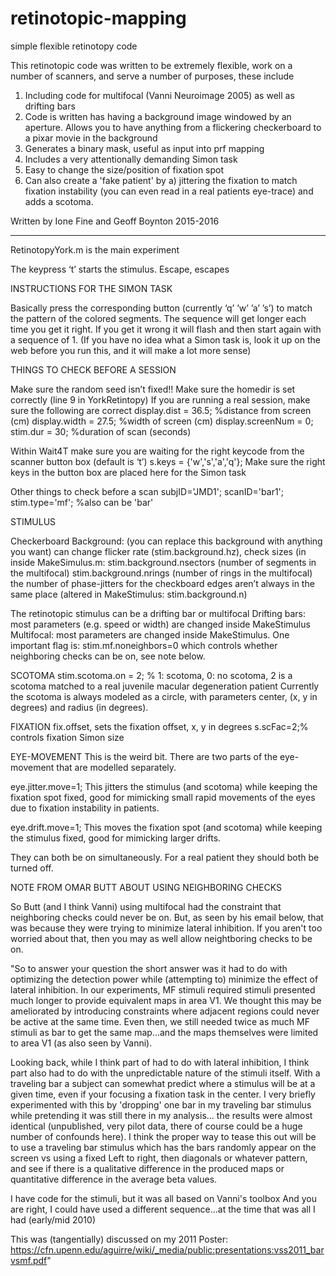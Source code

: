 # retinotopic-mapping
simple flexible retinotopy code

This retinotopic code was written to be extremely flexible, work on a number of scanners, and serve a number of purposes, these include
1. Including code for multifocal (Vanni Neuroimage 2005) as well as drifting bars
2. Code is written has having a background image windowed by an aperture. Allows you to have anything from a 
flickering checkerboard to a pixar movie in the background
3. Generates a binary mask, useful as input into prf mapping
4. Includes a very attentionally demanding Simon task
5. Easy to change the size/position of fixation spot
6. Can also create a 'fake patient' by a) jittering the fixation to match fixation instability 
(you can even read in a real patients eye-trace) and adds a scotoma. 

Written by Ione Fine and Geoff Boynton 2015-2016

****************************************************
RetinotopyYork.m is the main experiment

The keypress ‘t’ starts the stimulus.
Escape, escapes

INSTRUCTIONS FOR THE SIMON TASK

Basically press the corresponding button (currently ‘q’ ’w’ ’a’ ’s’) to match the pattern of the colored segments. 
The sequence will get longer each time you get it right. If you get it wrong it will flash and then start again with a sequence of 1.
(If you have no idea what a Simon task is, look it up on the web before you run this, and it will make a lot more sense)

THINGS TO CHECK BEFORE A SESSION

Make sure the random seed isn’t fixed!!
Make sure the homedir is set correctly (line 9 in YorkRetintopy)
If you are running a real session, make sure the following are correct
display.dist = 36.5;     %distance from screen (cm)
display.width = 27.5; %width of screen (cm)
display.screenNum = 0;
stim.dur = 30; %duration of scan (seconds)

Within Wait4T make sure you are waiting for the right keycode from the scanner button box (default is ‘t’)
s.keys = {'w','s','a','q'}; Make sure the right keys in the button box are placed here for the Simon task

Other things to check before a scan
subjID='JMD1';
scanID='bar1'; 
stim.type='mf'; %also can be 'bar'

STIMULUS 

Checkerboard Background:  (you can replace this background with anything you want)
  can change flicker rate (stim.background.hz), 
  check sizes (in inside MakeSimulus.m: 
  stim.background.nsectors (number of segments in the multifocal)
  stim.background.nrings (number of rings in the multifocal)
  the number of phase-jitters for the checkboard edges aren’t always in the same place (altered in MakeStimulus: stim.background.n)

The retinotopic stimulus can be a drifting bar or multifocal
Drifting bars: most parameters (e.g. speed or width) are changed inside MakeStimulus
Multifocal: most parameters are changed inside MakeStimulus. 
One important flag is: stim.mf.noneighbors=0 which controls whether neighboring checks can be on, see note below.

SCOTOMA
stim.scotoma.on = 2; % 1: scotoma, 0: no scotoma, 2 is a scotoma matched to a real juvenile macular degeneration patient
Currently the scotoma is always modeled as a circle, with parameters center, (x, y in degrees) and radius (in degrees).

FIXATION
fix.offset, sets the fixation offset, x, y in degrees
s.scFac=2;% controls fixation Simon size

EYE-MOVEMENT
This is the weird bit. There are two parts of the eye-movement that are modelled separately.

eye.jitter.move=1; 
This jitters the stimulus (and scotoma) while keeping the fixation spot fixed, 
good for mimicking small rapid movements of the eyes due to fixation instability in patients. 

eye.drift.move=1; 
This moves the fixation spot (and scotoma) while keeping the stimulus fixed, good for mimicking larger drifts.

They can both be on simultaneously. For a real patient they should both be turned off.

NOTE FROM OMAR BUTT ABOUT USING NEIGHBORING CHECKS

So Butt (and I think Vanni) using multifocal had the constraint that neighboring checks could never be on. But, as seen by his email 
below, that was because they were trying to minimize lateral inhibition. If you aren't too worried about that, then
you may as well allow neightboring checks to be on.

"So to answer your question the short answer was it had to do with optimizing the detection power while 
(attempting to) minimize the effect of lateral inhibition. In our experiments, MF stimuli required 
stimuli presented much longer to provide equivalent maps in area V1. We thought this may be ameliorated 
by introducing constraints where adjacent regions could never be active at the same time. Even then, we 
still needed twice as much MF stimuli as bar to get the same map...and the maps themselves were limited to area V1 
(as also seen by Vanni). 

Looking back, while I think part of had to do with lateral inhibition, 
I think part also had to do with the unpredictable nature of the stimuli itself. 
With a traveling bar a subject can somewhat predict where a stimulus will be at a given time, 
even if your focusing a fixation task in the center. I very briefly experimented with this 
by 'dropping' one bar in my traveling bar stimulus while pretending it was still there in my analysis...
the results were almost identical (unpublished, very pilot data, there of course could be a huge number of confounds here). 
I think the proper way to tease this out will be to use a traveling bar stimulus which has the bars randomly 
appear on the screen vs using a fixed Left to right, then diagonals or whatever pattern, and see if there is a 
qualitative difference in the produced maps or quantitative difference in the average beta values. 

I have code for the stimuli, but it was all based on Vanni's toolbox
And you are right, I could have used a different sequence...at the time that was all I had (early/mid 2010)

This was (tangentially) discussed on my 2011 Poster: https://cfn.upenn.edu/aguirre/wiki/_media/public:presentations:vss2011_barvsmf.pdf"

